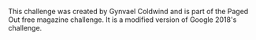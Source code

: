 This challenge was created by Gynvael Coldwind and is part of the Paged Out free magazine challenge. It is a modified version of Google 2018's challenge. 